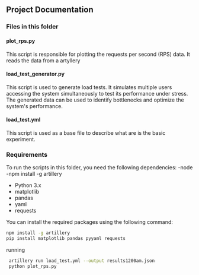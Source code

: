## Project Documentation

### Files in this folder

#### plot_rps.py
This script is responsible for plotting the requests per second (RPS) data. It reads the data from a artyllery

#### load_test_generator.py
This script is used to generate load tests. It simulates multiple users accessing the system simultaneously to test its performance under stress. The generated data can be used to identify bottlenecks and optimize the system's performance.

#### load_test.yml
This script is used as a base file to describe what are is the basic experiment.

### Requirements

To run the scripts in this folder, you need the following dependencies:
-node
 -npm install -g artillery
- Python 3.x
- matplotlib
- pandas
- yaml
- requests

You can install the required packages using the following command:

```sh
npm install -g artillery
pip install matplotlib pandas pyyaml requests
```

running
```sh
 artillery run load_test.yml --output results1200am.json
 python plot_rps.py
```
